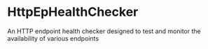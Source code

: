 # HttpEpHealthChecker
An HTTP endpoint health checker designed to test and monitor the availability of various endpoints
